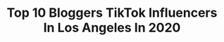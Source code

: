 ---
title: Top 10 Bloggers TikTok Influencers In Los Angeles In 2020
description: >-
  Find top bloggers TikTok influencers in Los Angeles in 2020. Most popular hashtags: #editing101 #quarantine #dance #blogger.
platform: TikTok
profiles:
  - username: "minimalmajor"
    fullname: >-
      Madison Williams
    location: "United States"
    followers: 19764
    engagement: 717
    commentsToLikes: 0.044317
    id: ck9v1zzgujeud0j788zvq9euw
    verified: false
    hashtags: "#tiktokfashion, #fashionhacks, #bikershorts, #hairtutorial"
  - username: "afashionnerd"
    fullname: >-
      Amy Roiland
    location: "United States"
    followers: 11385
    engagement: 955
    commentsToLikes: 0.059117
    id: ck9k9omuudzo80j78c4fbrndi
    verified: false
    hashtags: "#purse, #youngmom, #tiktikfashion, #sparkle"
  - username: "ohmymisty"
    fullname: >-
      OhMyMisty
    location: "United States"
    followers: 21030
    engagement: 851
    commentsToLikes: 0.022297
    id: ck910ldl0i3800j78j62wqqka
    verified: false
    hashtags: "#asiangirl, #asiancheck, #inthehouseparty, #selfies"
  - username: "melodykschmidt"
    fullname: >-
      Melody ✨
    location: "United States"
    followers: 5196
    engagement: 1128
    commentsToLikes: 0.031883
    id: ck9eodt8dnz310j78y7pelowc
    verified: false
    hashtags: "#cali, #greece, #instagramtips, #photomagic"
  - username: "samiraradmehr"
    fullname: >-
      Samira Radmehr
    location: "United States"
    followers: 22404
    engagement: 482
    commentsToLikes: 0.009826
    id: ck8ov5z0cskhy0j788nib9r8n
    verified: false
    hashtags: "#stayfresh, #target, #cheapmakeup, #christmas"
  - username: "ourtravelpassport"
    fullname: >-
      Ryan and Samantha
    location: "United States"
    followers: 4392
    engagement: 364
    commentsToLikes: 0.048039
    id: cka0y8gadaaxs0i78bqxn1f9j
    verified: false
    hashtags: "#yachtlife, #cinnamon, #couple, #singapore"
  - username: "verbalgoldblog"
    fullname: >-
      AdY Meschke
    location: "United States"
    followers: 20379
    engagement: 554
    commentsToLikes: 0.067289
    id: cka0naf70ywy40i78g3x4bae0
    verified: false
    hashtags: "#howtodog, #photo, #miami, #imasavagemom"
  - username: "tatiana_angel_"
    fullname: >-
      Tatiana Angel
    location: "United States"
    followers: 36808
    engagement: 446
    commentsToLikes: 0.025878
    id: ckafttfgj6zud0i788ovh39j2
    verified: false
    hashtags: "#hairchallange, #burgers, #latinos, #pushup"
  - username: "akiadanielle_"
    fullname: >-
      Akia Danielle
    location: "United States"
    followers: 4232
    engagement: 2154
    commentsToLikes: 0.085806
    id: ck85cprvf2vae0j78qlnnrxwy
    verified: false
    hashtags: "#selfmotivation, #happymom, #marriedlife, #husbandandwife"
  - username: "crutches_and_spice"
    fullname: >-
      Crutches&Spice ♿️ : 
    location: "United States"
    followers: 2333
    engagement: 3553
    commentsToLikes: 0.049325
    id: ckamt730eth740i782nias5ka
    verified: false
    hashtags: "#pandemic, #imblackandimproud, #politicaltiktok, #question"
---